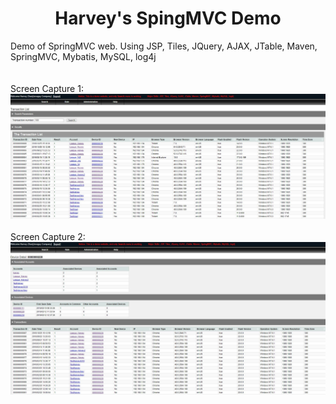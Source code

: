 <h1 align="center">Harvey's SpingMVC Demo</h1>
Demo of SpringMVC web. Using JSP, Tiles, JQuery, AJAX, JTable, Maven, SpringMVC, Mybatis, MySQL, log4j
<div>
 <br><br>
Screen Capture 1:
  <a href="">
    <img src="https://github.com/xiyuanxi/SpingMVCDemo/blob/master/screen1.JPG?raw=true" alt="image1" width="1400"/>
     </a>
  <br><br>
  Screen Capture 2:
  <a href="">
  <img src="https://github.com/xiyuanxi/SpingMVCDemo/blob/master/screen2.JPG?raw=true" alt="image2" width="1400"/>
 </a>
</div>
